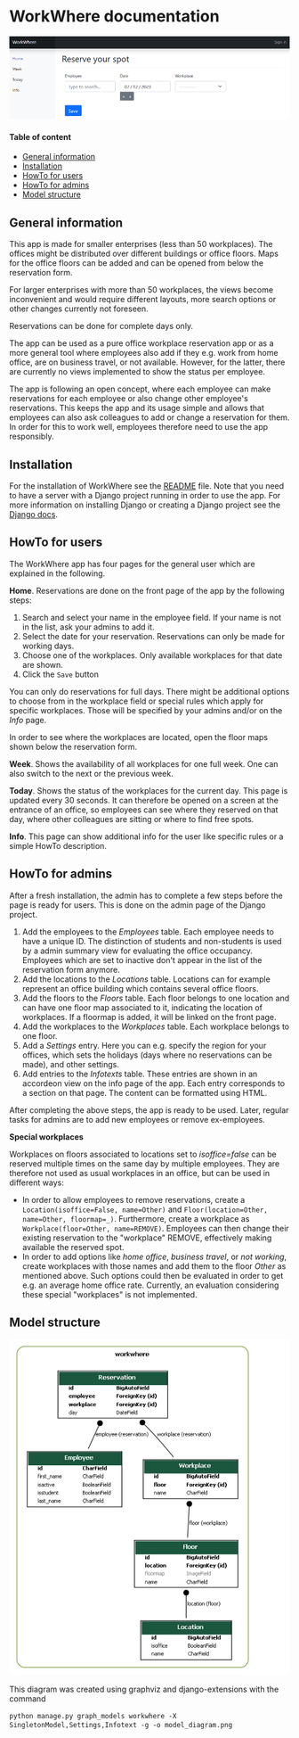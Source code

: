 # WorkWhere documentation

![Front page screenshot](front_page.png)

#### Table of content

- [General information](#general-information)
- [Installation](#installation)
- [HowTo for users](#howto-for-users)
- [HowTo for admins](#howto-for-admins)
- [Model structure](#model-structure)


## General information

This app is made for smaller enterprises (less than 50 workplaces). The offices might be distributed over different buildings or office floors. Maps for the office floors can be added and can be opened from below the reservation form. 

For larger enterprises with more than 50 workplaces, the views become inconvenient and would require different layouts, more search options or other changes currently not foreseen.

Reservations can be done for complete days only.

The app can be used as a pure office workplace reservation app or as a more general tool where employees also add if they e.g. work from home office, are on business travel, or not available. However, for the latter, there are currently no views implemented to show the status per employee.

The app is following an open concept, where each employee can make reservations for each employee or also change other employee's reservations. This keeps the app and its usage simple and allows that employees can also ask colleagues to add or change a reservation for them. In order for this to work well, employees therefore need to use the app responsibly.

## Installation

For the installation of WorkWhere see the [README](../README.md) file. Note that you need to have a server with a Django project running in order to use the app. For more information on installing Django or creating a Django project see the [Django docs](https://docs.djangoproject.com).

## HowTo for users

The WorkWhere app has four pages for the general user which are explained in the following.

**Home**. Reservations are done on the front page of the app by the following steps:

1. Search and select your name in the employee field. If your name is not in the list, ask your admins to add it.
2. Select the date for your reservation. Reservations can only be made for working days.
3. Choose one of the workplaces. Only available workplaces for that date are shown.
4. Click the `Save` button

You can only do reservations for full days.
There might be additional options to choose from in the workplace field or special rules which apply for specific workplaces. Those will be specified by your admins and/or on the _Info_ page.

In order to see where the workplaces are located, open the floor maps shown below the reservation form.

**Week**. Shows the availability of all workplaces for one full week. One can also switch to the next or the previous week.

**Today**. Shows the status of the workplaces for the current day. This page is updated every 30 seconds. It can therefore be opened on a screen at the entrance of an office, so employees can see where they reserved on that day, where other colleagues are sitting or where to find free spots.

**Info**. This page can show additional info for the user like specific rules or a simple HowTo description.


## HowTo for admins

After a fresh installation, the admin has to complete a few steps before the page is ready for users. This is done on the admin page of the Django project.

1. Add the employees to the _Employees_ table. Each employee needs to have a unique ID. The distinction of students and non-students is used by a admin summary view for evaluating the office occupancy. Employees which are set to inactive don't appear in the list of the reservation form anymore.
2. Add the locations to the _Locations_ table. Locations can for example represent an office building which contains several office floors.
3. Add the floors to the _Floors_ table. Each floor belongs to one location and can have one floor map associated to it, indicating the location of workplaces. If a floormap is added, it will be linked on the front page.
4. Add the workplaces to the _Workplaces_ table. Each workplace belongs to one floor.
5. Add a _Settings_ entry. Here you can e.g. specify the region for your offices, which sets the holidays (days where no reservations can be made), and other settings.
6. Add entries to the _Infotexts_ table. These entries are shown in an accordeon view on the info page of the app. Each entry corresponds to a section on that page. The content can be formatted using HTML.

After completing the above steps, the app is ready to be used. Later, regular tasks for admins are to add new employees or remove ex-employees.

**Special workplaces**

Workplaces on floors associated to locations set to _isoffice=false_ can be reserved multiple times on the same day by multiple employees. They are therefore not used as usual workplaces in an office, but can be used in different ways:

- In order to allow employees to remove reservations, create a `Location(isoffice=False, name=Other)` and `Floor(location=Other, name=Other, floormap=_)`. Furthermore, create a workplace as `Workplace(floor=Other, name=REMOVE)`. Employees can then change their existing reservation to the "workplace" REMOVE, effectively making available the reserved spot.
- In order to add options like _home office_, _business travel_, or _not working_, create workplaces with those names and add them to the floor _Other_ as mentioned above. Such options could then be evaluated in order to get e.g. an average home office rate. Currently, an evaluation considering these special "workplaces" is not implemented.

## Model structure

![Database model diagram](model_diagram.png)

This diagram was created using graphviz and django-extensions with the command
```
python manage.py graph_models workwhere -X SingletonModel,Settings,Infotext -g -o model_diagram.png
```
